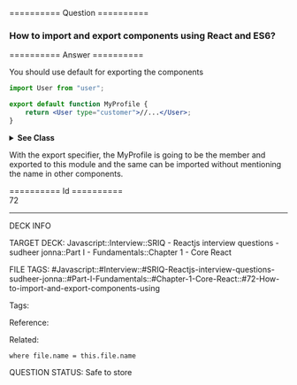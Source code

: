 ========== Question ==========  

### How to import and export components using React and ES6?  

========== Answer ==========  

You should use default for exporting the components

```jsx
import User from "user";

export default function MyProfile {
    return <User type="customer">//...</User>;
}
```

<details><summary><b>See Class</b></summary>

<p>

```jsx
import React from 'react';
import User from 'user';

export default class MyProfile extends React.Component {
    render() {
        return <User type='customer'>//...</User>;
    }
}
```

</p>

</details>

With the export specifier, the MyProfile is going to be the member and exported to this module and the same can be imported without mentioning the name in other components.

========== Id ==========  
72

---

DECK INFO

TARGET DECK: Javascript::Interview::SRIQ - Reactjs interview questions - sudheer jonna::Part I - Fundamentals::Chapter 1 - Core React

FILE TAGS: #Javascript::#Interview::#SRIQ-Reactjs-interview-questions-sudheer-jonna::#Part-I-Fundamentals::#Chapter-1-Core-React::#72-How-to-import-and-export-components-using

Tags:

Reference:

Related:

```dataview
where file.name = this.file.name
```

QUESTION STATUS: Safe to store
